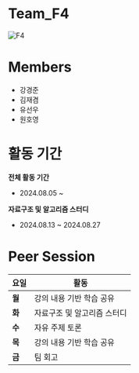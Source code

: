 # Team_F4
![F4](https://github.com/user-attachments/assets/f6f65a57-8cc2-4f49-a1c2-9be98a169ab3)
# Members
- 강경준
- 김재겸
- 유선우
- 원호영
# 활동 기간
**전체 활동 기간**
- 2024.08.05 ~

**자료구조 및 알고리즘 스터디**
- 2024.08.13 ~ 2024.08.27
# Peer Session
|요일|활동|
|---|---|
|**월**|강의 내용 기반 학습 공유|
|**화**|자료구조 및 알고리즘 스터디|
|**수**|자유 주제 토론|
|**목**|강의 내용 기반 학습 공유|
|**금**|팀 회고|
